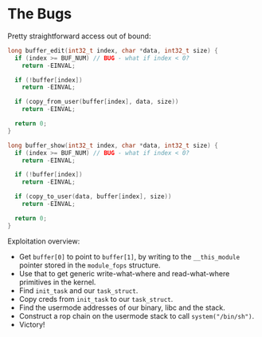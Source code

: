 # The Bugs

Pretty straightforward access out of bound:

```cpp
long buffer_edit(int32_t index, char *data, int32_t size) {
  if (index >= BUF_NUM) // BUG - what if index < 0?
    return -EINVAL;

  if (!buffer[index])
    return -EINVAL;

  if (copy_from_user(buffer[index], data, size))
    return -EINVAL;

  return 0;
}

long buffer_show(int32_t index, char *data, int32_t size) {
  if (index >= BUF_NUM) // BUG - what if index < 0?
    return -EINVAL;

  if (!buffer[index])
    return -EINVAL;

  if (copy_to_user(data, buffer[index], size))
    return -EINVAL;

  return 0;
}
```

Exploitation overview:

* Get `buffer[0]` to point to `buffer[1]`, by writing to the `__this_module` pointer stored in the `module_fops` structure.
* Use that to get generic write-what-where and read-what-where primitives in the kernel.
* Find `init_task` and our `task_struct`.
* Copy creds from `init_task` to our `task_struct`.
* Find the usermode addresses of our binary, libc and the stack.
* Construct a rop chain on the usermode stack to call `system("/bin/sh")`.
* Victory!
